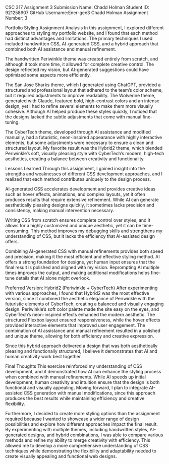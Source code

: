 CSC 317 Assignment 3 Submission
Name: Chadd Holman
Student ID: 921258907
GitHub Username:Ener-gee3 Chadd Holman
Assignment Number: 3

Portfolio Styling Assignment Analysis
In this assignment, I explored different approaches to styling my portfolio website, and I found that each method had distinct advantages and limitations. The primary techniques I used included handwritten CSS, AI-generated CSS, and a hybrid approach that combined both AI assistance and manual refinement.

The handwritten Periwinkle theme was created entirely from scratch, and although it took more time, it allowed for complete creative control. The design reflected my vision, but AI-generated suggestions could have optimized some aspects more efficiently.

The San Jose Sharks theme, which I generated using ChatGPT, provided a structured and professional layout that adhered to the team’s color scheme, but it required adjustments to improve readability. The Wolverine theme, generated with Claude, featured bold, high-contrast colors and an intense design, yet I had to refine several elements to make them more visually cohesive. Although AI helped produce these styles quickly, I noticed that the designs lacked the subtle adjustments that come with manual fine-tuning.

The CyberTech theme, developed through AI assistance and modified manually, had a futuristic, neon-inspired appearance with highly interactive elements, but some adjustments were necessary to ensure a clean and structured layout. My favorite result was the Hybrid2 theme, which blended Periwinkle’s soft, visually pleasing style with CyberTech’s modern, high-tech aesthetics, creating a balance between creativity and functionality.




Lessons Learned
Through this assignment, I gained insight into the strengths and weaknesses of different CSS development approaches, and I realized that each method contributes uniquely to the design process.

AI-generated CSS accelerates development and provides creative ideas such as hover effects, animations, and complex layouts, yet it often produces results that require extensive refinement. While AI can generate aesthetically pleasing designs quickly, it sometimes lacks precision and consistency, making manual intervention necessary.

Writing CSS from scratch ensures complete control over styles, and it allows for a highly customized and unique aesthetic, yet it can be time-consuming. This method improves my debugging skills and strengthens my understanding of CSS, but it lacks the efficiency that AI-assisted design offers.

Combining AI-generated CSS with manual refinements provides both speed and precision, making it the most efficient and effective styling method. AI offers a strong foundation for designs, yet human input ensures that the final result is polished and aligned with my vision. Reprompting AI multiple times improves the output, and making additional modifications helps fine-tune details that AI alone might overlook.




Preferred Version: Hybrid2 (Periwinkle + CyberTech)
After experimenting with various approaches, I found that Hybrid2 was the most effective version, since it combined the aesthetic elegance of Periwinkle with the futuristic elements of CyberTech, creating a balanced and visually engaging design. Periwinkle’s soft color palette made the site easy on the eyes, and CyberTech’s neon-inspired effects enhanced the modern aesthetic. The structured Flexbox layout ensured responsiveness, while the hover effects provided interactive elements that improved user engagement. The combination of AI assistance and manual refinement resulted in a polished and unique theme, allowing for both efficiency and creative expression.

Since this hybrid approach delivered a design that was both aesthetically pleasing and functionally structured, I believe it demonstrates that AI and human creativity work best together.

Final Thoughts
This exercise reinforced my understanding of CSS development, and it demonstrated how AI can enhance the styling process when combined with manual refinements. While AI speeds up initial development, human creativity and intuition ensure that the design is both functional and visually appealing. Moving forward, I plan to integrate AI-assisted CSS generation with manual modifications, since this approach produces the best results while maintaining efficiency and creative flexibility.

Furthermore, 
I decided to create more styling options than the assignment required because I wanted to showcase a wider range of design possibilities and explore how different approaches impact the final result. By experimenting with multiple themes, including handwritten styles, AI-generated designs, and hybrid combinations, I was able to compare various methods and refine my ability to merge creativity with efficiency. This allowed me to develop a more comprehensive understanding of CSS techniques while demonstrating the flexibility and adaptability needed to create visually appealing and functional web designs.